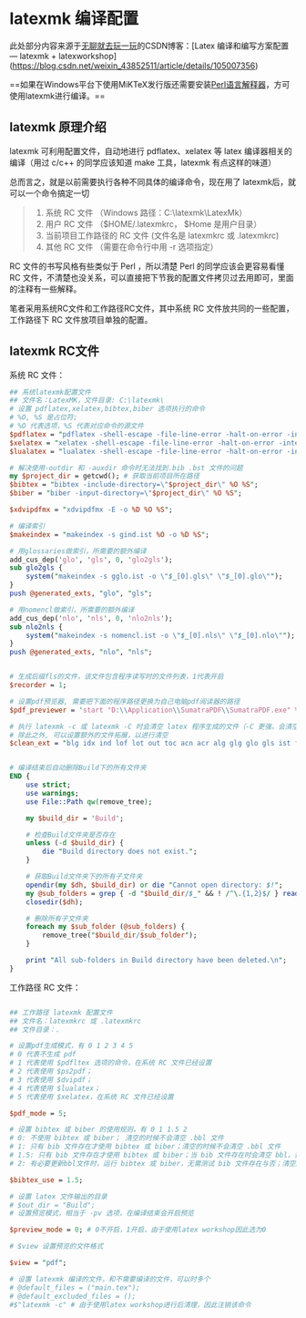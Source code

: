 <!--
 *  =======================================================================
 *  ····Y88b···d88P················888b·····d888·d8b·······················
 *  ·····Y88b·d88P·················8888b···d8888·Y8P·······················
 *  ······Y88o88P··················88888b·d88888···························
 *  ·······Y888P··8888b···88888b···888Y88888P888·888·88888b·····d88b·······
 *  ········888······"88b·888·"88b·888·Y888P·888·888·888·"88b·d88P"88b·····
 *  ········888···d888888·888··888·888··Y8P··888·888·888··888·888··888·····
 *  ········888··888··888·888··888·888···"···888·888·888··888·Y88b·888·····
 *  ········888··"Y888888·888··888·888·······888·888·888··888··"Y88888·····
 *  ·······························································888·····
 *  ··························································Y8b·d88P·····
 *  ···························································"Y88P"······
 *  =======================================================================
 * 
 *  -----------------------------------------------------------------------
 * Author       : 焱铭
 * Date         : 2023-07-29 20:34:33 +0800
 * LastEditTime : 2023-11-23 09:03:36 +0800
 * Github       : https://github.com/YanMing-lxb/
 * FilePath     : \YM-VSCode-Configurations-for-LaTeX\Docs\LaTeXMK配置说明.md
 * Description  : 
 *  -----------------------------------------------------------------------
 -->

# latexmk 编译配置

此处部分内容来源于[无聊就去玩一玩](https://blog.csdn.net/weixin_43852511%20"无聊就去玩一玩")的CSDN博客：[Latex 编译和编写方案配置 — latexmk + latexworkshop](https://blog.csdn.net/weixin_43852511/article/details/105007356)

==如果在Windows平台下使用MiKTeX发行版还需要安装[Perl语言解释器](http://strawberryperl.com/)，方可使用latexmk进行编译。==

## latexmk 原理介绍

latexmk 可利用配置文件，自动地进行 pdflatex、xelatex 等 latex 编译器相关的编译（用过 c/c++ 的同学应该知道 make 工具，latexmk 有点这样的味道）

总而言之，就是以前需要执行各种不同具体的编译命令，现在用了 latexmk后，就可以一个命令搞定一切
> 1. 系统 RC 文件 （Windows 路径：C:\latexmk\LatexMk）
> 2. 用户 RC 文件 （$HOME/.latexmkrc， $Home 是用户目录）
> 3. 当前项目工作路径的 RC 文件 (文件名是 latexmkrc 或 .latexmkrc)
> 4. 其他 RC 文件 （需要在命令行中用 -r 选项指定）

RC 文件的书写风格有些类似于 Perl ，所以清楚 Perl 的同学应该会更容易看懂 RC 文件，不清楚也没关系，可以直接把下节我的配置文件拷贝过去用即可，里面的注释有一些解释。

笔者采用系统RC文件和工作路径RC文件，其中系统 RC 文件放共同的一些配置，工作路径下 RC 文件放项目单独的配置。

## latexmk RC文件

系统 RC 文件：

```perl
## 系统latexmk配置文件
## 文件名：LatexMK，文件目录: C:\latexmk\
# 设置 pdflatex,xelatex,bibtex,biber 选项执行的命令
# %O, %S 是占位符;
# %O 代表选项，%S 代表对应命令的源文件
$pdflatex = "pdflatex -shell-escape -file-line-error -halt-on-error -interaction=nonstopmode -synctex=1 %O %S";
$xelatex = "xelatex -shell-escape -file-line-error -halt-on-error -interaction=nonstopmode -no-pdf -synctex=1 %O %S";
$lualatex = "lualatex -shell-escape -file-line-error -halt-on-error -interaction=nonstopmode -synctex=1 %O %S";

# 解决使用-outdir 和 -auxdir 命令时无法找到.bib .bst 文件的问题
my $project_dir = getcwd(); # 获取当前项目所在路径
$bibtex = "bibtex -include-directory=\"$project_dir\" %O %S";
$biber = "biber -input-directory=\"$project_dir\" %O %S";

$xdvipdfmx = "xdvipdfmx -E -o %D %O %S";

# 编译索引
$makeindex = "makeindex -s gind.ist %O -o %D %S";

# 用glossaries做索引，所需要的额外编译
add_cus_dep('glo', 'gls', 0, 'glo2gls');
sub glo2gls {
    system("makeindex -s gglo.ist -o \"$_[0].gls\" \"$_[0].glo\"");
}
push @generated_exts, "glo", "gls";

# 用nomencl做索引，所需要的额外编译
add_cus_dep('nlo', 'nls', 0, 'nlo2nls');
sub nlo2nls {
    system("makeindex -s nomencl.ist -o \"$_[0].nls\" \"$_[0].nlo\"");
}
push @generated_exts, "nlo", "nls";


# 生成后缀fls的文件，该文件包含程序读写时的文件列表，1代表开启
$recorder = 1;

# 设置pdf预览器, 需要把下面的程序路径更换为自己电脑pdf阅读器的路径
$pdf_previewer = 'start "D:\\Application\\SumatraPDF\\SumatraPDF.exe" %O %S';

# 执行 latexmk -c 或 latexmk -C 时会清空 latex 程序生成的文件（-C 更强，会清空pdf）
# 除此之外, 可以设置额外的文件拓展，以进行清空
$clean_ext = "blg idx ind lof lot out toc acn acr alg glg glo gls ist fls log spl dtx nlo nls ilg glsdefs fdb_latexmk";


# 编译结束后自动删除Build下的所有文件夹
END {
    use strict;
    use warnings;
    use File::Path qw(remove_tree);

    my $build_dir = 'Build';

    # 检查Build文件夹是否存在
    unless (-d $build_dir) {
        die "Build directory does not exist.";
    }

    # 获取Build文件夹下的所有子文件夹
    opendir(my $dh, $build_dir) or die "Cannot open directory: $!";
    my @sub_folders = grep { -d "$build_dir/$_" && ! /^\.{1,2}$/ } readdir($dh);
    closedir($dh);

    # 删除所有子文件夹
    foreach my $sub_folder (@sub_folders) {
        remove_tree("$build_dir/$sub_folder");
    }

    print "All sub-folders in Build directory have been deleted.\n";
}


```

工作路径 RC 文件：

```perl

## 工作路径 latexmk 配置文件
## 文件名：latexmkrc 或 .latexmkrc
## 文件目录：.

# 设置pdf生成模式，有 0 1 2 3 4 5
# 0 代表不生成 pdf
# 1 代表使用 $pdfltex 选项的命令，在系统 RC 文件已经设置
# 2 代表使用 $ps2pdf；
# 3 代表使用 $dvipdf；
# 4 代表使用 $lualatex；
# 5 代表使用 $xelatex，在系统 RC 文件已经设置

$pdf_mode = 5;

# 设置 bibtex 或 biber 的使用规则，有 0 1 1.5 2
# 0: 不使用 bibtex 或 biber； 清空的时候不会清空 .bbl 文件
# 1: 只有 bib 文件存在才使用 bibtex 或 biber；清空的时候不会清空 .bbl 文件
# 1.5: 只有 bib 文件存在才使用 bibtex 或 biber；当 bib 文件存在时会清空 bbl，否则不会清空
# 2: 有必要更新bbl文件时，运行 bibtex 或 biber，无需测试 bib 文件存在与否；清空删除 bbl

$bibtex_use = 1.5;

# 设置 latex 文件输出的目录
# $out_dir = "Build";
# 设置预览模式，相当于 -pv 选项，在编译结束会开启预览

$preview_mode = 0; # 0不开启，1开启，由于使用latex workshop因此选为0

# $view 设置预览的文件格式

$view = "pdf";

# 设置 latexmk 编译的文件，和不需要编译的文件，可以时多个
# @default_files = ("main.tex");
# @default_excluded_files = ();
#$"latexmk -c" # 由于使用latex workshop进行后清理，因此注销该命令

```

